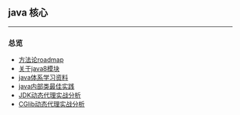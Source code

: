 ## java 核心

***

### 总览

- [方法论roadmap](docs/java-core/方法论.md)
- [关于java8模块](docs/java-core/java核心总览.md)
- [java体系学习资料](docs/java-core/java体系学习资料汇总.md)
- [java内部类最佳实践](docs/java-core/java内部类最佳实践.md)
- [JDK动态代理实战分析](docs/java-core/Java动态代理实战.md)
- [CGlib动态代理实战分析](docs/java-core/动态代理CGlib实战分析.md)

[comment]: <> (- 字符串操作最佳实践)

[comment]: <> (- 关于字符串操作API及源码)

[comment]: <> (- 关于特殊字符转译的探讨)

[comment]: <> (- 有关日期操作API总结)

[comment]: <> (- 优雅的异常处理机制探讨)

[comment]: <> (- 日志解决方案与原理分析)

[comment]: <> (- 自动装箱与拆箱原理分析)

[comment]: <> (- 关于正则表达式总结)

[comment]: <> (- 关于URL、Resource API)

[//]: # (- [深入分析抽象类及default接口]&#40;docs/java-core/深入分析接口、抽象类、defaul方法.md&#41;)

[comment]: <> (### 泛型)

[comment]: <> (- 泛型方法使用场景及原理)

[comment]: <> (- java语法糖-泛型擦除)

[comment]: <> (- 关于super与extends)

[comment]: <> (### 反射)

[comment]: <> (### 集合框架)

[comment]: <> (- [java函数式编程最佳实践]&#40;docs/java-core/java函数式编程最佳实践.md&#41;)

[comment]: <> (- [java集合框架总结]&#40;docs/java-core/java集合框架总结.md&#41;)

[comment]: <> (### Stream)

[comment]: <> (### IO体系总结)

[comment]: <> (### NIO)

[comment]: <> (### netty)

[comment]: <> (<br>)

